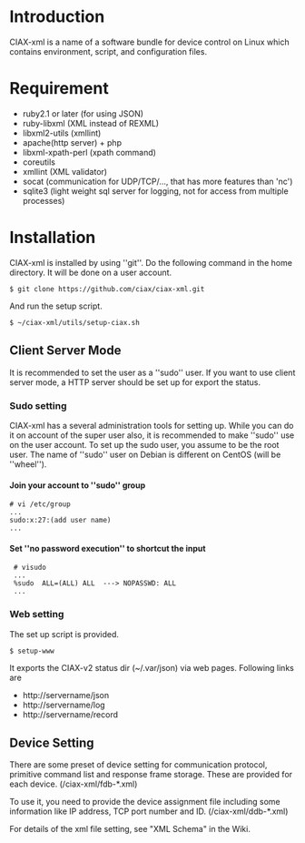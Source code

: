 # Introduction
CIAX-xml is a name of a software bundle for device control on Linux which contains environment, script, and configuration files. 
# Requirement
* ruby2.1 or later (for using JSON)
* ruby-libxml (XML instead of REXML)
* libxml2-utils (xmllint)
* apache(http server) + php
* libxml-xpath-perl (xpath command)
* coreutils
* xmllint (XML validator)
* socat (communication for UDP/TCP/..., that has more features than 'nc')
* sqlite3 (light weight sql server for logging, not for access from multiple processes)

# Installation
CIAX-xml is installed by using ''git''. Do the following command in the home directory. It will be done on a user account.
```
$ git clone https://github.com/ciax/ciax-xml.git
```
And run the setup script.
```
$ ~/ciax-xml/utils/setup-ciax.sh
```
## Client Server Mode
It is recommended to set the user as a ''sudo'' user. If you want to use client server mode, a HTTP server should be set up for export the status.
### Sudo setting
CIAX-xml has a several administration tools for setting up. While you can do it on account of the super user also, it is recommended to make ''sudo'' use on the user account. To set up the sudo user, you assume to be the root user. The name of ''sudo'' user on Debian is different on CentOS (will be ''wheel''). 
#### Join your account to ''sudo'' group
```
# vi /etc/group
...
sudo:x:27:(add user name)
...
```
#### Set ''no password execution'' to shortcut the input
```
 # visudo
 ...
 %sudo  ALL=(ALL) ALL  ---> NOPASSWD: ALL
 ...
```
### Web setting
The set up script is provided.
```
$ setup-www
```
It exports the CIAX-v2 status dir (~/.var/json) via web pages. Following links are 
* http://servername/json
* http://servername/log
* http://servername/record

## Device Setting
There are some preset of device setting for communication protocol, primitive command list and response frame storage.
These are provided for each device.
(/ciax-xml/fdb-*.xml)

To use it, you need to provide the device assignment file including some information like IP address, TCP port number and ID.
(/ciax-xml/ddb-*.xml)

For details of the xml file setting, see "XML Schema" in the Wiki.

